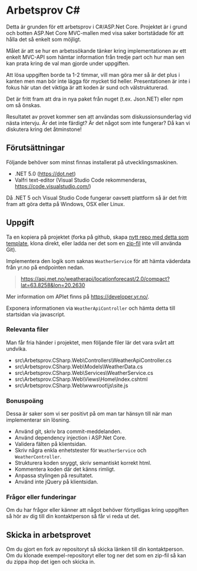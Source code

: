 # Arbetsprov C#

Detta är grunden för ett arbetsprov i C#/ASP.Net Core. Projektet är i grund och
botten ASP<span>.Net Core MVC-mallen med visa saker bortstädade för att hålla det
så enkelt som möjligt.

Målet är att se hur en arbetssökande tänker kring implementationen av ett enkelt
MVC-API som hämtar information från tredje part och hur man sen kan prata kring
de val man gjorde under uppgiften.

Att lösa uppgiften borde ta 1-2 timmar, vill man göra mer så är det plus i kanten
men man bör inte lägga för mycket tid heller. Presentationen är inte i fokus här
utan det viktiga är att koden är sund och välstrukturerad.

Det är fritt fram att dra in nya paket från nuget (t.ex. Json.NET) eller npm om
så önskas.

Resultatet av provet kommer sen att användas som diskussionsunderlag vid nästa
intervju. Är det inte färdigt? Är det något som inte fungerar? Då kan vi diskutera
kring det åtminstone!

## Förutsättningar

Följande behöver som minst finnas installerat på utvecklingsmaskinen.

* .NET 5.0 (https://dot.net)
* Valfri text-editor (Visual Studio Code rekommenderas, https://code.visualstudio.com/)

Då .NET 5 och Visual Studio Code fungerar oavsett plattform så är det fritt fram
att göra detta på Windows, OSX eller Linux.

## Uppgift

Ta en kopiera på projektet (forka på github, skapa
[nytt repo med detta som template](https://github.com/xlent-norr/arbetsprov-csharp/generate),
klona direkt, eller ladda ner det som en
[zip-fil](https://github.com/xlent-norr/arbetsprov-csharp/archive/refs/heads/main.zip)
inte vill använda Git).

Implementera den logik som saknas `WeatherService` för att hämta väderdata från
yr.no på endpointen nedan.

> https://api.met.no/weatherapi/locationforecast/2.0/compact?lat=63.8258&lon=20.2630

Mer information om APIet finns på https://developer.yr.no/.

Exponera informationen via `WeatherApiController` och hämta detta till startsidan
via javascript.

### Relevanta filer

Man får fria händer i projektet, men följande filer lär det vara svårt att undvika.

* src\Arbetsprov<span>.CSharp.Web\Controllers\WeatherApiController.cs
* src\Arbetsprov<span>.CSharp.Web\Models\WeatherData.cs
* src\Arbetsprov<span>.CSharp.Web\Services\WeatherService.cs
* src\Arbetsprov<span>.CSharp.Web\Views\Home\Index.cshtml
* src\Arbetsprov<span>.CSharp.Web\wwwroot\js\site.js

### Bonuspoäng

Dessa är saker som vi ser positivt på om man tar hänsyn till när man implementerar
sin lösning.

* Använd git, skriv bra commit-meddelanden.
* Använd dependency injection i ASP<span>.Net Core.
* Validera fälten på klientsidan.
* Skriv några enkla enhetstester för `WeatherService` och `WeatherController`.
* Strukturera koden snyggt, skriv semantiskt korrekt html.
* Kommentera koden där det känns rimligt.
* Anpassa stylingen på resultatet.
* Använd inte jQuery på klientsidan.

### Frågor eller funderingar

Om du har frågor eller känner att något behöver förtydligas kring uppgiften så
hör av dig till din kontaktperson så får vi reda ut det.

## Skicka in arbetsprovet

Om du gjort en fork av repositoryt så skicka länken till din kontaktperson. Om du
klonade exempel-repositoryt eller tog ner det som en zip-fil så kan du zippa ihop
det igen och skicka in.